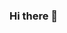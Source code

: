 ### Hi there 👋

<!--
**ahcodes/ahcodes** is a ✨ _special_ ✨ repository because its `README.md` (this file) appears on your GitHub profile.

Here are some ideas to get you started:

- 🔭 I’m currently working on my project portfolio to showcase my coding skills to potential employers.
- 🌱 I’m currently learning a plethora of related and unrelated tech skills like SQL, Python, React and a few others.
- 👯 I’m looking to collaborate on real-world problems and hope to make a lasting impact in the STEM industry.
- 🤔 I’m looking for help with finding good FOSS projects to contribute to, so if you run across something interesting, let me know!
- 💬 Ask me about anything related to my coding skills.
- 📫 How to reach me: Element (Riot.im): ah_11 
- ⚡ Fun fact: I am pretty funny when I want to be.
-->
